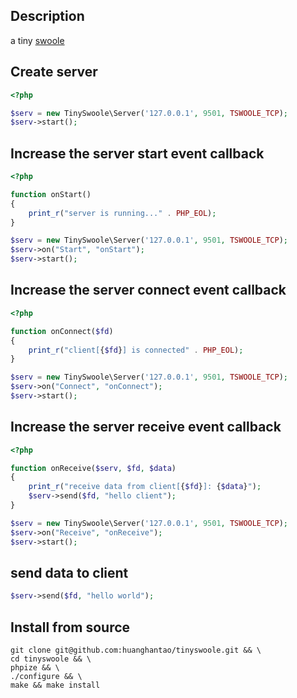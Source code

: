 ## Description

a tiny [swoole](https://github.com/swoole/swoole-src)

## Create server

```php
<?php

$serv = new TinySwoole\Server('127.0.0.1', 9501, TSWOOLE_TCP);
$serv->start();

```

## Increase the server start event callback

```php
<?php

function onStart()
{
    print_r("server is running..." . PHP_EOL);
}

$serv = new TinySwoole\Server('127.0.0.1', 9501, TSWOOLE_TCP);
$serv->on("Start", "onStart");
$serv->start();

```

## Increase the server connect event callback

```php
<?php

function onConnect($fd)
{
    print_r("client[{$fd}] is connected" . PHP_EOL);
}

$serv = new TinySwoole\Server('127.0.0.1', 9501, TSWOOLE_TCP);
$serv->on("Connect", "onConnect");
$serv->start();

```

## Increase the server receive event callback

```php
<?php

function onReceive($serv, $fd, $data)
{
    print_r("receive data from client[{$fd}]: {$data}");
    $serv->send($fd, "hello client");
}

$serv = new TinySwoole\Server('127.0.0.1', 9501, TSWOOLE_TCP);
$serv->on("Receive", "onReceive");
$serv->start();

```

## send data to client

```php
$serv->send($fd, "hello world");
```

## Install from source

```shell
git clone git@github.com:huanghantao/tinyswoole.git && \
cd tinyswoole && \
phpize && \
./configure && \
make && make install
```


